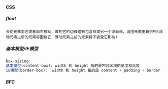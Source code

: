 #### CSS

##### float

```
会使元素向左或者向右移动，直到它的边缘碰到包含框或另一个浮动框，周围元素重新排列(浮动元素之后的元素将围绕它，浮动元素之前的元素将不会受它影响)
```

##### 基本模型/IE模型

```javascript
box-sizing:
基本模型(content-box): width 和 height 指的是内容区域的宽度和高度
IE模型(border-box):  width 和 height 指的是 content + padding + border 
```

##### BFC

